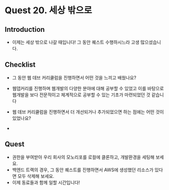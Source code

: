 # Quest 20. 세상 밖으로

## Introduction
* 이제는 세상 밖으로 나갈 때입니다! 그 동안 퀘스트 수행하시느라 고생 많으셨습니다.

## Checklist
* 그 동안 웹 데브 커리큘럼을 진행하면서 어떤 것을 느끼고 배웠나요?
- 웹뎁커리를 진행하며 웹개발의 다양한 분야에 대해 공부할 수 있었고 이를 바탕으로 웹개발을 보다 전문적이고 체계적으로 공부할 수 있는 기초가 마련되었던 것 같습니다

* 웹 데브 커리큘럼을 진행하면서 더 개선되거나 추가되었으면 하는 점에는 어떤 것이 있었나요?
- 


## Quest
* 권한을 부여받아 우리 회사의 모노리포를 로컬에 클론하고, 개발환경을 세팅해 보세요.
* 백엔드 트랙의 경우, 그 동안 퀘스트를 진행하면서 AWS에 생성했던 리소스가 있다면 모두 삭제해 보세요.
* 이제 동료들과 함께 일할 시간입니다!
